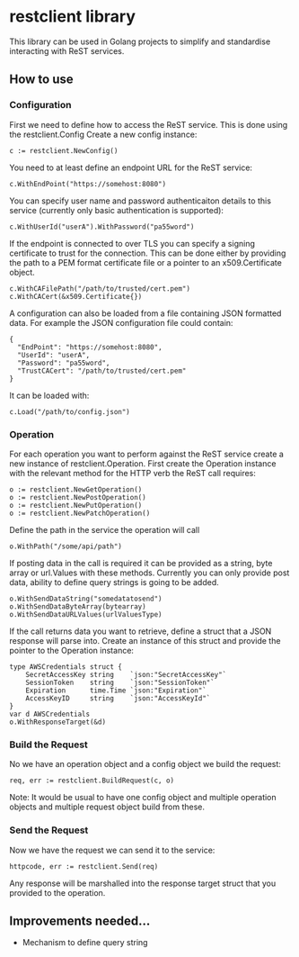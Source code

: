 # restclient library

This library can be used in Golang projects to simplify and standardise interacting with ReST services.

## How to use

### Configuration
First we need to define how to access the ReST service. This is done using the restclient.Config
Create a new config instance:
```
c := restclient.NewConfig()
```
You need to at least define an endpoint URL for the ReST service:
```
c.WithEndPoint("https://somehost:8080")
```
You can specify user name and password authenticaiton details to this service (currently only basic authentication is supported):
```
c.WithUserId("userA").WithPassword("pa55word")
```
If the endpoint is connected to over TLS you can specify a signing certificate to trust for the connection. This can be done either by providing the path to a PEM format certificate file or a pointer to an x509.Certificate object.
```
c.WithCAFilePath("/path/to/trusted/cert.pem")
c.WithCACert(&x509.Certificate{})
```
A configuration can also be loaded from a file containing JSON formatted data. For example the JSON configuration file could contain:
```
{
  "EndPoint": "https://somehost:8080",
  "UserId": "userA",
  "Password": "pa55word",
  "TrustCACert": "/path/to/trusted/cert.pem"
}
```
It can be loaded with:
```
c.Load("/path/to/config.json")
```

### Operation
For each operation you want to perform against the ReST service create a new instance of restclient.Operation.
First create the Operation instance with the relevant method for the HTTP verb the ReST call requires:
```
o := restclient.NewGetOperation()
o := restclient.NewPostOperation()
o := restclient.NewPutOperation()
o := restclient.NewPatchOperation()
```
Define the path in the service the operation will call
```
o.WithPath("/some/api/path")
```
If posting data in the call is required it can be provided as a string, byte array or url.Values with these methods. Currently you can only provide post data, ability to define query strings is going to be added.
```
o.WithSendDataString("somedatatosend")
o.WithSendDataByteArray(bytearray)
o.WithSendDataURLValues(urlValuesType)
```
If the call returns data you want to retrieve, define a struct that a JSON response will parse into. Create an instance of this struct and provide the pointer to the Operation instance:
```
type AWSCredentials struct {
	SecretAccessKey string    `json:"SecretAccessKey"`
	SessionToken    string    `json:"SessionToken"`
	Expiration      time.Time `json:"Expiration"`
	AccessKeyID     string    `json:"AccessKeyId"`
}
var d AWSCredentials
o.WithResponseTarget(&d)
```

### Build the Request
No we have an operation object and a config object we build the request:
```
req, err := restclient.BuildRequest(c, o)
```
Note: It would be usual to have one config object and multiple operation objects and multiple request object build from these.

### Send the Request
Now we have the request we can send it to the service:
```
httpcode, err := restclient.Send(req)
```
Any response will be marshalled into the response target struct that you provided to the operation.

## Improvements needed...
- Mechanism to define query string
